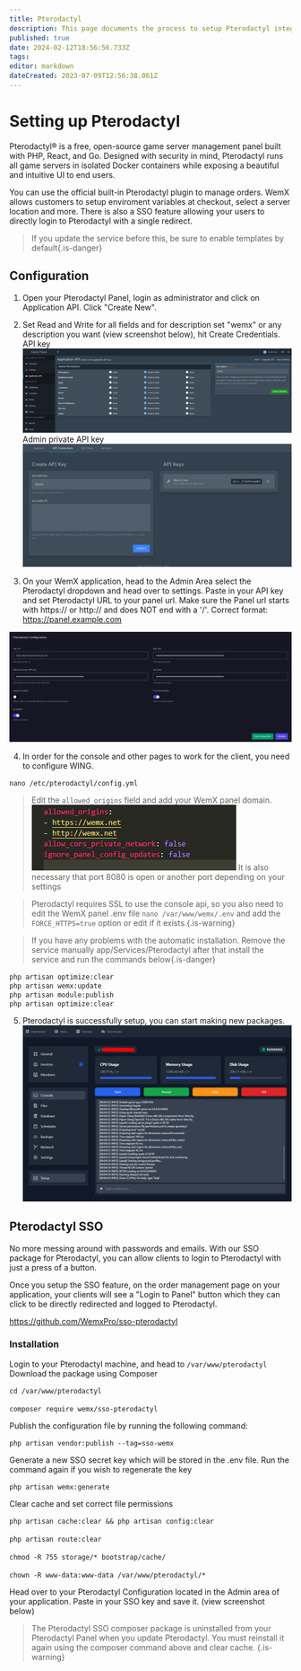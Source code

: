 ```yaml
---
title: Pterodactyl
description: This page documents the process to setup Pterodactyl integration for WemX
published: true
date: 2024-02-12T18:56:56.733Z
tags: 
editor: markdown
dateCreated: 2023-07-09T12:56:38.061Z
---
```


# Setting up Pterodactyl

Pterodactyl® is a free, open-source game server management panel built with PHP, React, and Go. Designed with security in mind, Pterodactyl runs all game servers in isolated Docker containers while exposing a beautiful and intuitive UI to end users.

You can use the official built-in Pterodactyl plugin to manage orders. WemX allows customers to setup enviroment variables at checkout, select a server location and more. There is also a SSO feature allowing your users to directly login to Pterodactyl with a single redirect.

> If you update the service before this, be sure to enable templates by default{.is-danger}

## Configuration

1. Open your Pterodactyl Panel, login as administrator and click on Application API. Click "Create New".

2. Set Read and Write for all fields and for description set "wemx" or any description you want (view screenshot below), hit Create Credentials. 
API key
![pterodactyl-config.png](/assets/third-party/pterodactyl-config.png)
Admin private API key
![user-api.png](/third-party/user-api.png)

3. On your WemX application, head to the Admin Area select the Pterodactyl dropdown and head over to settings. Paste in your API key and set Pterodactyl URL to your panel url. Make sure the Panel url starts with https:// or http:// and does NOT end with a '/'. Correct format: https://panel.example.com

![config.png](/assets/third-party/config.png)

4. In order for the console and other pages to work for the client, you need to configure WING.
```shell
nano /etc/pterodactyl/config.yml
```
> Edit the `allowed_origins` field and add your WemX panel domain.
![wings-config.png](/third-party/wings-config.png)
It is also necessary that port 8080 is open or another port depending on your settings

> Pterodactyl requires SSL to use the console api, so you also need to edit the WemX panel .env file `nano /var/www/wemx/.env` and add the `FORCE_HTTPS=true` option or edit if it exists.{.is-warning}

> If you have any problems with the automatic installation. Remove the service manually app/Services/Pterodactyl after that install the service and run the commands below{.is-danger}
```
php artisan optimize:clear
php artisan wemx:update
php artisan module:publish
php artisan optimize:clear
```

5. Pterodactyl is successfully setup, you can start making new packages. 
![console.png](/third-party/console.png)

## Pterodactyl SSO

No more messing around with passwords and emails. With our SSO package for Pterodactyl, you can allow clients to login to Pterodactyl with just a press of a button. 

Once you setup the SSO feature, on the order management page on your application, your clients will see a "Login to Panel" button which they can click to be directly redirected and logged to Pterodactyl.

https://github.com/WemxPro/sso-pterodactyl

### Installation

Login to your Pterodactyl machine, and head to `/var/www/pterodactyl`
Download the package using Composer
```shell
cd /var/www/pterodactyl

composer require wemx/sso-pterodactyl
```

Publish the configuration file by running the following command:
```shell
php artisan vendor:publish --tag=sso-wemx
```

Generate a new SSO secret key which will be stored in the .env file. Run the command again if you wish to regenerate the key
```shell
php artisan wemx:generate
```

Clear cache and set correct file permissions
```shell
php artisan cache:clear && php artisan config:clear

php artisan route:clear

chmod -R 755 storage/* bootstrap/cache/

chown -R www-data:www-data /var/www/pterodactyl/*
```

Head over to your Pterodactyl Configuration located in the Admin area of your application. Paste in your SSO key and save it. (view screenshot below)


> The Pterodactyl SSO composer package is uninstalled from your Pterodactyl Panel when you update Pterodactyl. You must reinstall it again using the composer command above and clear cache.
{.is-warning}







